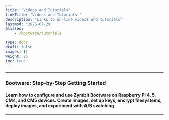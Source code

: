 ```yaml
---
title: "Videos and Tutorials"
linkTitle: "Videos and Tutorials " 
description: "Links to on-line videos and tutorials"
lastmod: "2025-07-29"
aliases:
    - /bootware/tutorials

type: docs
draft: false
images: []
weight: 25
toc: true
---
```


-----
### Bootware: Step-by-Step Getting Started

#### Learn how to configure and use Zymbit Bootware on Raspberry Pi 4, 5, CM4, and CM5 devices. Create images, set up keys, encrypt filesystems, deploy images, and experiment with A/B switching.

-----

